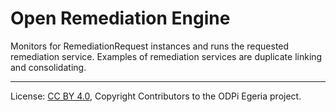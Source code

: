 <!-- SPDX-License-Identifier: CC-BY-4.0 -->
<!-- Copyright Contributors to the ODPi Egeria project. -->

# Open Remediation Engine

Monitors for RemediationRequest instances and runs the requested remediation service.
Examples of remediation services are duplicate linking and consolidating.


----
License: [CC BY 4.0](https://creativecommons.org/licenses/by/4.0/),
Copyright Contributors to the ODPi Egeria project.